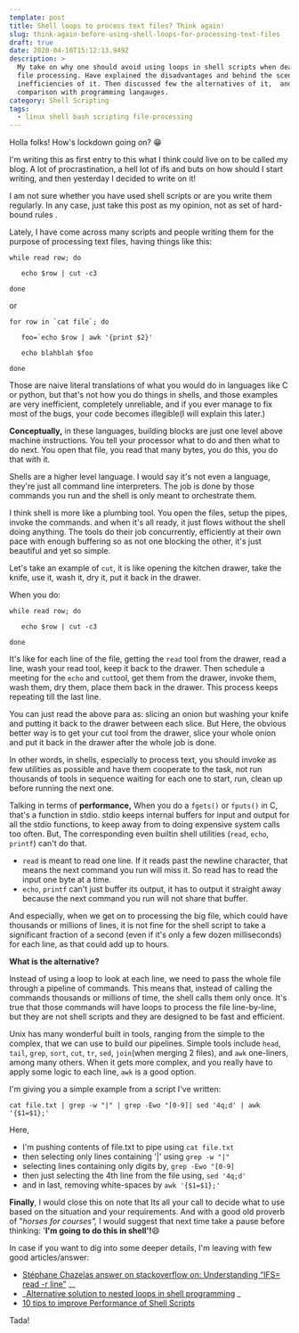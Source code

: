 ```yaml
---
template: post
title: Shell loops to process text files? Think again!
slug: think-again-before-using-shell-loops-for-processing-text-files
draft: true
date: 2020-04-10T15:12:13.949Z
description: >
  My take on why one should avoid using loops in shell scripts when dealing with
  file processing. Have explained the disadvantages and behind the scene
  inefficiencies of it. Then discussed few the alternatives of it,  and a
  comparison with programming langauges.
category: Shell Scripting
tags:
  - linux shell bash scripting file-processing
---
```

Holla folks! How's lockdown going on? 😁

I'm writing this as first entry to this what I think could live on to be called my blog. A lot of procrastination, a hell lot of ifs and buts on how should I start writing, and then yesterday I decided to write on it!

I am not sure whether you have used shell scripts or are you write them regularly. In any case, just take this post as my opinion, not as set of hard-bound rules . 

Lately, I have come across many scripts and people writing them for the purpose of processing text files, having things like this:

```
while read row; do
```
```
   echo $row | cut -c3
```
```
done
```
or
```
for row in `cat file`; do
```
```
   foo=`echo $row | awk '{print $2}'
```
```
   echo blahblah $foo
```
```
done
```
Those are naive literal translations of what you would do in languages like C or python, but that's not how you do things in shells, and those examples are very inefficient, completely unreliable, and if you ever manage to fix most of the bugs, your code becomes illegible(I will explain this later.)

**Conceptually,** in these languages, building blocks are just one level above machine instructions. You tell your processor what to do and then what to do next. You open that file, you read that many bytes, you do this, you do that with it.

Shells are a higher level language. I would say it's not even a language, they're just all command line interpreters. The job is done by those commands you run and the shell is only meant to orchestrate them. 

I think shell is more like a plumbing tool. You open the files, setup the pipes, invoke the commands. and when it's all ready, it just flows without the shell doing anything. The tools do their job concurrently, efficiently at their own pace with enough buffering so as not one blocking the other, it's just beautiful and yet so simple.

Let's take an example of `cut`, it is like opening the kitchen drawer, take the knife, use it, wash it, dry it, put it back in the drawer. 

When you do:

```
while read row; do
```
```
   echo $row | cut -c3
```
```
done
```
It's like for each line of the file, getting the `read` tool from the drawer, read a line, wash your read tool, keep it back to the drawer. Then schedule a meeting for the `echo` and `cut`tool, get them from the drawer, invoke them, wash them, dry them, place them back in the drawer. This process  keeps repeating till the last line.

You can just read the above para as: slicing an onion but washing your knife and putting it back to the drawer between each slice. But Here, the obvious better way is to get your cut tool from the drawer, slice your whole onion and put it back in the drawer after the whole job is done.

In other words, in shells, especially to process text, you should invoke as few utilities as possible and have them cooperate to the task, not run thousands of tools in sequence waiting for each one to start, run, clean up before running the next one. 

Talking in terms of **performance,** When you do a `fgets()` or `fputs()` in C, that's a function in stdio. stdio keeps internal buffers for input and output for all the stdio functions, to keep away from to doing expensive system calls too often.
But, The corresponding even builtin shell utilities (`read`, `echo`, `printf`) can't do that.

* `read` is meant to read one line. If it reads past the newline character, that means the next command you run will miss it. So read has to read the input one byte at a time. 
* `echo`, `printf` can't just buffer its output, it has to output it straight away because the next command you run will not share that buffer.

And especially, when we get on to processing the big file, which could have thousands or millions of lines, it is not fine for the shell script to take a significant fraction of a second (even if it's only a few dozen milliseconds) for each line, as that could add up to hours. 

**What is the alternative?**

Instead of using a loop to look at each line, we need to pass the whole file through a pipeline of commands. This means that, instead of calling the commands thousands or millions of time, the shell calls them only once. It's true that those commands will have loops to process the file line-by-line, but they are not shell scripts and they are designed to be fast and efficient. 

Unix has many wonderful built in tools, ranging from the simple to the complex, that we can use to build our pipelines. Simple tools include `head`, `tail`, `grep`, `sort`, `cut`, `tr`, `sed`, `join`(when merging 2 files), and `awk` one-liners, among many others. When it gets more complex, and you really have to apply some logic to each line, `awk` is a good option. 

I'm giving you a simple example from a script I've written:

`cat file.txt | grep -w "|" | grep -Ewo "[0-9]| sed '4q;d' | awk '{$1=$1};'`

Here, 

* I'm pushing contents of file.txt to pipe using `cat file.txt`
* then selecting only lines containing '|' using `grep -w "|"`
* selecting lines containing only digits by, `grep -Ewo "[0-9]`
* then just selecting the 4th line from the file using, `sed '4q;d'`
* and in last, removing white-spaces by `awk '{$1=$1};'`

**Finally**, I would close this on note that Its all your call to decide what to use based on the situation and your requirements. And with a good old proverb of "_horses for courses",_ I would suggest that next time take a pause before thinking: '**I'm going to do this in shell'!**😄

In case if you want to dig into some deeper details, I'm leaving with few good articles/answer:

* [Stéphane Chazelas answer on stackoverflow on: Understanding “IFS= read -r line”](https://unix.stackexchange.com/questions/209123/understanding-ifs-read-r-line/209184#209184)  __
* _[Alternative solution to nested loops in shell programming](https://www.unix.com/homework-and-coursework-questions/261027-alternative-solution-nested-loops-shell-programming.html) _ 
* [10 tips to improve Performance of Shell Scripts](www.theunixschool.com/2012/06/10-tips-to-improve-performance-of-shell.html)


Tada!

